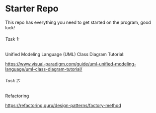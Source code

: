 # Starter Repo
This repo has everything you need to get started on the program, good luck!

###### Task 1:
Unified Modeling Language (UML) Class Diagram Tutorial:

https://www.visual-paradigm.com/guide/uml-unified-modeling-language/uml-class-diagram-tutorial/

###### Task 2:
Refactoring

https://refactoring.guru/design-patterns/factory-method